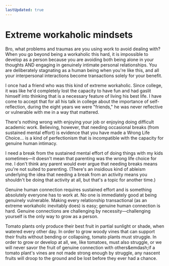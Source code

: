 ```yaml
---
lastUpdated: true
---
```

# Extreme workaholic mindsets

Bro, what problems and traumas are you using work to avoid dealing with? When you go beyond being a workaholic this hard, it is impossible to develop as a person because you are avoiding both being alone in your thoughts AND engaging in genuinely intimate personal relationships. You are deliberately stagnating as a human being when you're like this, and all your interpersonal interactions become transactions solely for your benefit.

I once had a friend who was this kind of extreme workaholic. Since college, it was like he'd completely lost the capacity to have fun and had gaslit himself into thinking that is a necessary feature of living his best life. I have come to accept that for all his talk in college about the importance of self-reflection, during the eight years we were "friends," he was never reflective or vulnerable with me in a way that mattered.

There's nothing wrong with enjoying your job or enjoying doing difficult academic work. Believing, however, that needing occasional breaks (from sustained mental effort) is evidence that you have made a Wrong Life Choice... is a kind of perfectionism that is incompatible with the capacity for genuine human intimacy.

I need a break from the sustained mental effort of doing things with my kids sometimes&mdash;it doesn't mean that parenting was the wrong life choice for me. I don't think any parent would ever argue that needing breaks means you're not suited to parenting. (There's an insidious kind of ableism underlying the idea that needing a break from an activity means you shouldn't be doing that activity at all, but that's a topic for another time.)

Genuine human connection requires sustained effort and is something absolutely everyone has to work at. No one is immediately good at being genuinely vulnerable. Making every relationship transactional (as an extreme workaholic inevitably does) is easy; genuine human connection is hard. Genuine connections are challenging by necessity&mdash;challenging yourself is the only way to grow as a person.

Tomato plants only produce their best fruit in partial sunlight or shade, when watered every other day. In order to grow woody vines that can support their fruits without bending or collapsing, tomato plants must struggle. In order to grow or develop at all, we, like tomatoes, must also struggle, or we will never savor the fruit of genuine connection with others&emdash;if a tomato plant's vines are not made strong enough by struggle, any nascent fruits will droop to the ground and be lost before they ever had a chance.
